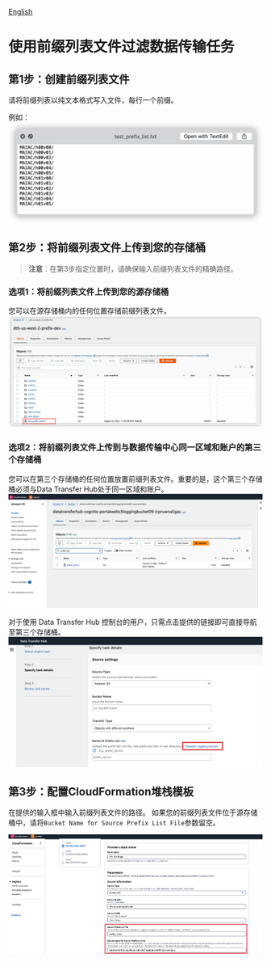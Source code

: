 [English](./USING_PREFIX_LIST_EN.md)

# 使用前缀列表文件过滤数据传输任务

## 第1步：创建前缀列表文件

请将前缀列表以纯文本格式写入文件，每行一个前缀。

例如：
![前缀列表文件](images/prefix_list_file.png)

## 第2步：将前缀列表文件上传到您的存储桶
> **注意**：在第3步指定位置时，请确保输入前缀列表文件的精确路径。

### 选项1：将前缀列表文件上传到您的源存储桶

您可以在源存储桶内的任何位置存储前缀列表文件。
![prefix_list_file_in_s3](images/prefix_list_file_in_s3.png)

### 选项2：将前缀列表文件上传到与数据传输中心同一区域和账户的第三个存储桶

您可以在第三个存储桶的任何位置放置前缀列表文件。重要的是，这个第三个存储桶必须与Data Transfer Hub处于同一区域和账户。
![prefix_list_file_in_third_s3](images/prefix_list_third_s3.png)

对于使用 Data Transfer Hub 控制台的用户，只需点击提供的链接即可直接导航至第三个存储桶。
![prefix_list_file_from_portal](images/prefix_list_portal.png)

## 第3步：配置CloudFormation堆栈模板

在提供的输入框中输入前缀列表文件的路径。
如果您的前缀列表文件位于源存储桶中，请将`Bucket Name for Source Prefix List File`参数留空。

![cloudformation](images/cloudformation_prefix_list.png)
